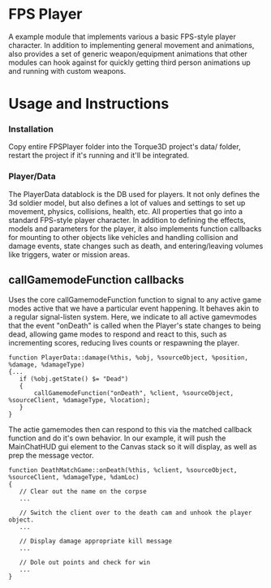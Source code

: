 # FPS Player
A example module that implements various a basic FPS-style player character. In addition to implementing general movement and animations, also provides a set of generic weapon/equipment animations that other modules can hook against for quickly getting third person animations up and running with custom weapons.
 
# Usage and Instructions
### Installation
Copy entire FPSPlayer folder into the Torque3D project's data/ folder, restart the project if it's running and it'll be integrated.

### Player/Data
The PlayerData datablock is the DB used for players. It not only defines the 3d soldier model, but also defines a lot of values and settings to set up
movement, physics, collisions, health, etc. All properties that go into a standard FPS-style player character.
In addition to defining the effects, models and parameters for the player, it also implements function callbacks for mounting to other objects like vehicles
and handling collision and damage events, state changes such as death, and entering/leaving volumes like triggers, water or mission areas.

## callGamemodeFunction callbacks
Uses the core callGamemodeFunction function to signal to any active game modes active that we have a particular event happening. It behaves akin to a regular signal-listen system.
Here, we indicate to all active gamevmodes that the event "onDeath" is called when the Player's state changes to being dead, allowing game modes to respond and react to this, such as incrementing scores, reducing lives counts or respawning the player.

```
function PlayerData::damage(%this, %obj, %sourceObject, %position, %damage, %damageType)
{...
   if (%obj.getState() $= "Dead")
   {
       callGamemodeFunction("onDeath", %client, %sourceObject, %sourceClient, %damageType, %location);
   }
}
```

The actie gamemodes then can respond to this via the matched callback function and do it's own behavior.
In our example, it will push the MainChatHUD gui element to the Canvas stack so it will display, as well as prep the message vector.
```
function DeathMatchGame::onDeath(%this, %client, %sourceObject, %sourceClient, %damageType, %damLoc)
{
   // Clear out the name on the corpse
   ...

   // Switch the client over to the death cam and unhook the player object.
   ...

   // Display damage appropriate kill message
   ...

   // Dole out points and check for win
   ...
}
```
